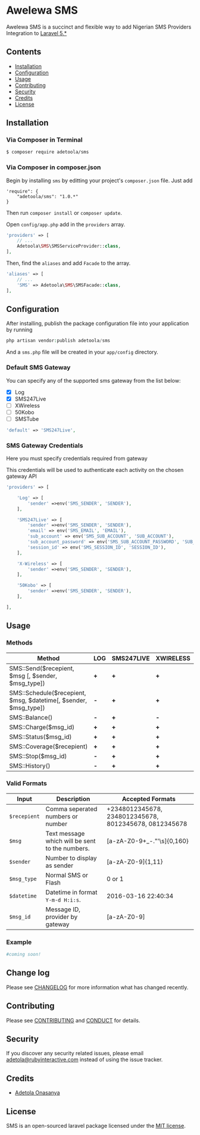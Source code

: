 # Awelewa SMS

Awelewa SMS is a succinct and flexible way to add Nigerian SMS Providers Integration to [Laravel 5.*](http://laravel.com/)

## Contents
- [Installation](#installation)
- [Configuration](#configuration)
- [Usage](#usage)
- [Contributing](#contributing)
- [Security](#security)
- [Credits](#credits)
- [License](#license)

## Installation

### Via Composer in Terminal

``` bash
$ composer require adetoola/sms
```

### Via Composer in composer.json
Begin by installing `sms` by editting your project's `composer.json` file. Just add

	'require": {
		"adetoola/sms": "1.0.*"
	}

Then run `composer install` or `composer update`.

Open `config/app.php` add in the `providers` array.

``` php
'providers' => [
    // ...
    Adetoola\SMS\SMSServiceProvider::class,
],
```

Then, find the `aliases` and add `Facade` to the array.

``` php
'aliases' => [
	// ...
    'SMS' => Adetoola\SMS\SMSFacade::class,
],
```

## Configuration

After installing, publish the package configuration file into your application by running

``` php
php artisan vendor:publish adetoola/sms
```

And a `sms.php` file will be created in your `app/config` directory.

### Default SMS Gateway

You can specify any of the supported sms gateway from the list below:

- [x] Log
- [x] SMS247Live
- [ ] XWireless
- [ ] 50Kobo
- [ ] SMSTube

``` php
'default' => 'SMS247Live',
```

### SMS Gateway Credentials

Here you must specify credentials required from gateway

This credentials will be used to authenticate each activity on the chosen gateway API

``` php
'providers' => [

	'Log' => [
        'sender' =>env('SMS_SENDER', 'SENDER'),
    ],

    'SMS247Live' => [
        'sender' =>env('SMS_SENDER', 'SENDER'),
		'email' => env('SMS_EMAIL', 'EMAIL'),
		'sub_account' => env('SMS_SUB_ACCOUNT', 'SUB_ACCOUNT'),
		'sub_account_password' => env('SMS_SUB_ACCOUNT_PASSWORD', 'SUB_ACCOUNT_PASSWORD'),
		'session_id' => env('SMS_SESSION_ID', 'SESSION_ID'),
	],

    'X-Wireless' => [
        'sender' =>env('SMS_SENDER', 'SENDER'),
    ],

    '50Kobo' => [
        'sender' =>env('SMS_SENDER', 'SENDER'),          
    ],

],
```

## Usage

### Methods


| Method | LOG | SMS247LIVE | XWIRELESS | 50KOBO |
| --- | --- | --- | --- | --- |
| SMS::Send($recepient, $msg [, $sender, $msg_type]) | **+** | **+** | **+** | **+** |
| SMS::Schedule($recepient, $msg, $datetime[, $sender, $msg_type])| **-** | **+** | **+** | **+** |
| SMS::Balance() | **-** | **+** | **-** | **+** |
| SMS::Charge($msg_id) | **+** | **+** | **+** | **+** |
| SMS::Status($msg_id) | **+** | **+** | **+** | **+** |
| SMS::Coverage($recepient) | **+** | **+** | **+** | **+** |
| SMS::Stop($msg_id) | **-** | **+** | **+** | **+** |
| SMS::History() | **-** | **+** | **+** | **+** |

### Valid Formats

| Input | Description | Accepted Formats |
| --- | --- | --- |
| `$recepient` | Comma seperated numbers or number | +2348012345678, 2348012345678, 8012345678, 0812345678 |
| `$msg` | Text message which will be sent to the numbers. |[a-zA-Z0-9+_-."'\s]{0,160} |
| `$sender` | Number to display as sender | [a-zA-Z0-9]{1,11} |
| `$msg_type` | Normal SMS or Flash | 0 or 1 |
| `$datetime` | Datetime in format `Y-m-d H:i:s`. | 2016-03-16 22:40:34 |
| `$msg_id` | Message ID, provider by gateway | [a-zA-Z0-9] |


### Example

``` php
#coming soon!
```

## Change log

Please see [CHANGELOG](CHANGELOG.md) for more information what has changed recently.

## Contributing

Please see [CONTRIBUTING](CONTRIBUTING.md) and [CONDUCT](CONDUCT.md) for details.

## Security

If you discover any security related issues, please email adetola@rubyinteractive.com instead of using the issue tracker.

## Credits

- [Adetola Onasanya](https://github.com/Adetoola)

## License

SMS is an open-sourced laravel package licensed under the [MIT license](http://opensource.org/licenses/MIT).